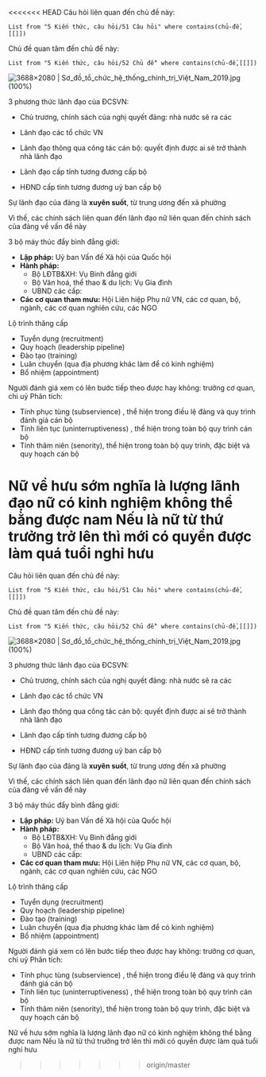 <<<<<<< HEAD
Câu hỏi liên quan đến chủ đề này:
```dataview
List from "5 Kiến thức, câu hỏi/51 Câu hỏi" where contains(chủ-đề,[[]]) 
```

Chủ đề quan tâm đến chủ đề này:
```dataview
List from "5 Kiến thức, câu hỏi/52 Chủ đề" where contains(chủ-đề,[[]]) 
```
![3688×2080 | Sơ_đồ_tổ_chức_hệ_thống_chính_trị_Việt_Nam_2019.jpg (100%)](https://upload.wikimedia.org/wikipedia/commons/0/06/S%C6%A1_%C4%91%E1%BB%93_t%E1%BB%95_ch%E1%BB%A9c_h%E1%BB%87_th%E1%BB%91ng_ch%C3%ADnh_tr%E1%BB%8B_Vi%E1%BB%87t_Nam_2019.jpg "3688×2080 | Sơ_đồ_tổ_chức_hệ_thống_chính_trị_Việt_Nam_2019.jpg (100%)")

3 phương thức lãnh đạo của ĐCSVN:
- Chủ trương, chính sách của nghị quyết đảng: nhà nước sẽ ra các 
- Lãnh đạo các tổ chức VN
- Lãnh đạo thông qua công tác cán bộ: quyết định được ai sẽ trở thành nhà lãnh đạo

- Lãnh đạo cấp tỉnh tương đương cấp bộ
- HĐND cấp tỉnh tương đương uỷ ban cấp bộ

Sự lãnh đạo của đảng là **xuyên suốt**, từ trung ương đến xã phường

Vì thế, các chính sách liên quan đến lãnh đạo nữ liên quan đến chính sách của đảng về vấn đề này

3 bộ máy thúc đẩy bình đẳng giới:
- **Lập pháp:** Uỷ ban Vấn đề Xã hội của Quốc hội
- **Hành pháp:** 
	- Bộ LĐTB&XH: Vụ Bình đẳng giới
	- Bộ Văn hoá, thể thao & du lịch: Vụ Gia đình
	- UBND các cấp:
- **Các cơ quan tham mưu:** Hội Liên hiệp Phụ nữ VN, các cơ quan, bộ, ngành, các cơ quan nghiên cứu, các NGO

Lộ trình thăng cấp
- Tuyển dụng (recruitment) 
- Quy hoạch (leadership pipeline) 
- Đào tạo (training) 
- Luân chuyển (qua địa phương khác làm để có kinh nghiệm) 
- Bổ nhiệm (appointment) 

Người đánh giá xem có lên bước tiếp theo được hay không: trưởng cơ quan, chi uỷ
Phân tích:
- Tính phục tùng (subservience) , thể hiện trong điều lệ đảng và quy trình đánh giá cán bộ
- Tính liên tục (uninterruptiveness) , thể hiện trong toàn bộ quy trình cán bộ
- Tính thâm niên (senority), thể hiện trong toàn bộ quy trình, đặc biệt và quy hoạch cán bộ


Nữ về hưu sớm nghĩa là lượng lãnh đạo nữ có kinh nghiệm không thể bằng được nam 
Nếu là nữ từ thứ trưởng trở lên thì mới có quyền được làm quá tuổi nghỉ hưu
=======
Câu hỏi liên quan đến chủ đề này:
```dataview
List from "5 Kiến thức, câu hỏi/51 Câu hỏi" where contains(chủ-đề,[[]]) 
```

Chủ đề quan tâm đến chủ đề này:
```dataview
List from "5 Kiến thức, câu hỏi/52 Chủ đề" where contains(chủ-đề,[[]]) 
```
![3688×2080 | Sơ_đồ_tổ_chức_hệ_thống_chính_trị_Việt_Nam_2019.jpg (100%)](https://upload.wikimedia.org/wikipedia/commons/0/06/S%C6%A1_%C4%91%E1%BB%93_t%E1%BB%95_ch%E1%BB%A9c_h%E1%BB%87_th%E1%BB%91ng_ch%C3%ADnh_tr%E1%BB%8B_Vi%E1%BB%87t_Nam_2019.jpg "3688×2080 | Sơ_đồ_tổ_chức_hệ_thống_chính_trị_Việt_Nam_2019.jpg (100%)")

3 phương thức lãnh đạo của ĐCSVN:
- Chủ trương, chính sách của nghị quyết đảng: nhà nước sẽ ra các 
- Lãnh đạo các tổ chức VN
- Lãnh đạo thông qua công tác cán bộ: quyết định được ai sẽ trở thành nhà lãnh đạo

- Lãnh đạo cấp tỉnh tương đương cấp bộ
- HĐND cấp tỉnh tương đương uỷ ban cấp bộ

Sự lãnh đạo của đảng là **xuyên suốt**, từ trung ương đến xã phường

Vì thế, các chính sách liên quan đến lãnh đạo nữ liên quan đến chính sách của đảng về vấn đề này

3 bộ máy thúc đẩy bình đẳng giới:
- **Lập pháp:** Uỷ ban Vấn đề Xã hội của Quốc hội
- **Hành pháp:** 
	- Bộ LĐTB&XH: Vụ Bình đẳng giới
	- Bộ Văn hoá, thể thao & du lịch: Vụ Gia đình
	- UBND các cấp:
- **Các cơ quan tham mưu:** Hội Liên hiệp Phụ nữ VN, các cơ quan, bộ, ngành, các cơ quan nghiên cứu, các NGO

Lộ trình thăng cấp
- Tuyển dụng (recruitment) 
- Quy hoạch (leadership pipeline) 
- Đào tạo (training) 
- Luân chuyển (qua địa phương khác làm để có kinh nghiệm) 
- Bổ nhiệm (appointment) 

Người đánh giá xem có lên bước tiếp theo được hay không: trưởng cơ quan, chi uỷ
Phân tích:
- Tính phục tùng (subservience) , thể hiện trong điều lệ đảng và quy trình đánh giá cán bộ
- Tính liên tục (uninterruptiveness) , thể hiện trong toàn bộ quy trình cán bộ
- Tính thâm niên (senority), thể hiện trong toàn bộ quy trình, đặc biệt và quy hoạch cán bộ


Nữ về hưu sớm nghĩa là lượng lãnh đạo nữ có kinh nghiệm không thể bằng được nam 
Nếu là nữ từ thứ trưởng trở lên thì mới có quyền được làm quá tuổi nghỉ hưu
>>>>>>> origin/master
